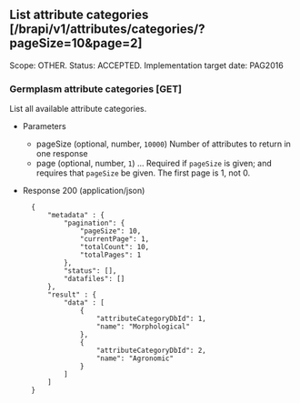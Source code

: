 ## List attribute categories [/brapi/v1/attributes/categories/?pageSize=10&page=2] 
Scope: OTHER. Status: ACCEPTED.
Implementation target date: PAG2016

### Germplasm attribute categories [GET]
List all available attribute categories.
+ Parameters
    + pageSize (optional, number, `10000`) Number of attributes to return in one response
    + page (optional, number, `1`) ... Required if `pageSize` is given; and requires that `pageSize` be given. The first page is 1, not 0.

+ Response 200 (application/json)

        {
            "metadata" : {
                "pagination": {
                    "pageSize": 10,
                    "currentPage": 1,
                    "totalCount": 10,
                    "totalPages": 1
                },
                "status": [],
                "datafiles": []
            },
            "result" : { 
                "data" : [
                    {
                        "attributeCategoryDbId": 1, 
                        "name": "Morphological"
                    },
                    {
                        "attributeCategoryDbId": 2, 
                        "name": "Agronomic"
                    }
                ]
            ]
        }
